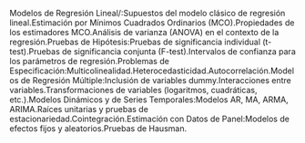 Modelos de Regresión Lineal/:Supuestos del modelo clásico de regresión lineal.Estimación por Mínimos Cuadrados Ordinarios (MCO).Propiedades de los estimadores MCO.Análisis de varianza (ANOVA) en el contexto de la regresión.Pruebas de Hipótesis:Pruebas de significancia individual (t-test).Pruebas de significancia conjunta (F-test).Intervalos de confianza para los parámetros de regresión.Problemas de Especificación:Multicolinealidad.Heterocedasticidad.Autocorrelación.Modelos de Regresión Múltiple:Inclusión de variables dummy.Interacciones entre variables.Transformaciones de variables (logaritmos, cuadráticas, etc.).Modelos Dinámicos y de Series Temporales:Modelos AR, MA, ARMA, ARIMA.Raíces unitarias y pruebas de estacionariedad.Cointegración.Estimación con Datos de Panel:Modelos de efectos fijos y aleatorios.Pruebas de Hausman.
